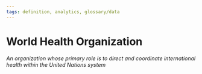 ```yaml
---
tags: definition, analytics, glossary/data
---
```

#  World Health Organization
*An organization whose primary role is to direct and coordinate international health within the United Nations system*
